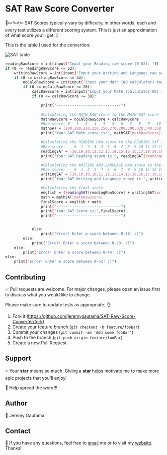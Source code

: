 # SAT Raw Score Converter
📝✏️✎✐✏︎ SAT Scores typically vary by difficulty, in other words, each and every test utilizes a different scoring system. This is just an approximation of what score you'll get. :)

This is the table I used for the convertion:

![SAT table](https://github.com/jeremygautama/SAT-Raw-Score-Converter/images/SATTable.png)

```bash
readingRawScore = int(input("Input your Reading raw score (0-52): "))
if (0 <= readingRawScore <= 52):
    writingRawScore = int(input("Input your Writing and Language raw score (0-44): "))
    if (0 <= writingRawScore <= 44):
        noCalcRawScore = int(input("Input your Math (NO calculator) raw score (0-20): "))
        if (0 <= noCalcRawScore <= 20):
            calcRawScore = int(input("Input your Math (calculator OK) raw score (0-38): "))
            if (0 <= calcRawScore <= 38):

                print("-----------------------------")
                
                #Calculating the MATH RAW score to the MATH SAT score
                mathRawScore = noCalcRawScore + calcRawScore
                #Raw score: 0   1   2   3   4   5   6   7   8   9   10  11  12  13  14  15  16  17  18  19  20  21  22  23  24  25  26  27  28  29  30  31  32  33  34  35  36  37  38  39  40  41  42  43  44  45  46  47  48  49  50  51  52  53  54  55  56  57  58
                mathSAT = [200,200,210,230,250,270,280,300,320,340,350,360,370,390,410,420,430,450,460,470,480,490,500,510,520,530,540,550,560,570,580,590,600,600,610,620,630,640,650,660,670,680,690,700,710,710,720,730,730,740,750,750,760,770,780,790,790,800,800]
                print("Your SAT Math score is:", mathSAT[mathRawScore])

                #Calculating the READING RAW score to the READING SAT score
                #Raw score:    0  1  2  3  4  5  6  7  8  9 10 11 12 13 14 15 16 17 18 19 20 21 22 23 24 25 26 27 28 29 30 31 32 33 34 35 36 37 38 39 40 41 42 43 44 45 46 47 48 49 50 51 52
                readingSAT = [10,10,10,11,12,13,14,15,16,16,17,18,18,19,20,20,21,21,22,22,23,23,23,24,24,25,25,26,26,27,27,28,28,28,29,29,30,30,31,31,32,32,33,33,34,35,35,36,37,38,39,39,40]
                print("Your SAT Reading score is:", readingSAT[readingRawScore]*10)

                #Calculating the WRITING AND LANGUAGE RAW score to the WRITING AND LANGUAGE SAT score
                #Raw score:    0  1  2  3  4  5  6  7  8  9 10 11 12 13 14 15 16 17 18 19 20 21 22 23 24 25 26 27 28 29 30 31 32 33 34 35 36 37 38 39 40 41 42 43 44
                writingSAT = [10,10,10,10,11,12,13,14,15,16,16,17,18,19,19,20,21,22,23,23,24,24,25,26,26,27,27,28,29,29,30,31,31,32,32,33,33,34,35,36,37,37,38,39,40]
                print("Your SAT Writing and Language score is:", writingSAT[writingRawScore]*10)

                #Calculating the final score
                english = (readingSAT[readingRawScore] + writingSAT[writingRawScore]) * 10
                math = mathSAT[mathRawScore]
                finalScore = english + math
                print("-----------------------------")
                print("Your SAT Score is:",finalScore)
                print("-----------------------------")


            else:
                print("Error! Enter a score between 0-38! :)")
        else: 
            print("Error! Enter a score between 0-20! :)")
    else:
        print("Error! Enter a score between 0-44! :)")
else:
    print("Error! Enter a score between 0-52! :)")
```

## Contributing
✅ Pull requests are welcome. For major changes, please open an issue first to discuss what you would like to change.

Please make sure to update tests as appropriate. 👌

1. Fork it (<https://github.com/jeremygautama/SAT-Raw-Score-Converter/fork>)
2. Create your feature branch (`git checkout -b feature/fooBar`)
3. Commit your changes (`git commit -am 'Add some fooBar'`)
4. Push to the branch (`git push origin feature/fooBar`)
5. Create a new Pull Request

## Support
⭐️ Your **star** means so much. Giving a **star** helps motivate me to make more epic projects that you'll enjoy!

📢 Help spread the word!!!

## Author
👤 Jeremy Gautama 

## Contact
🥨 If you have any questions, feel free to [email](mailto:mail.jeremygautama@gmail.com) me or to visit my [website](https://jeremygautama.github.io). Thanks!


